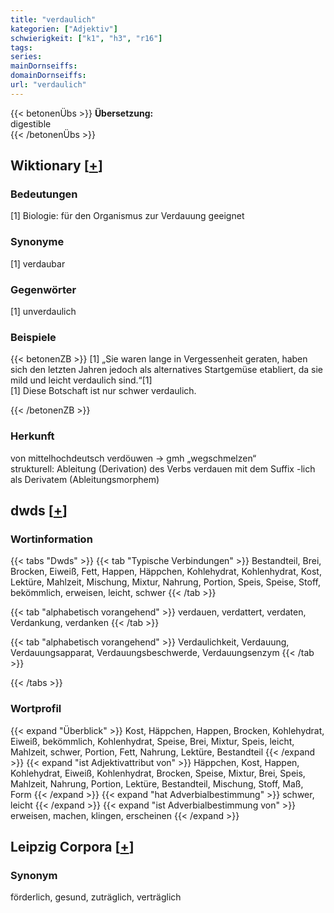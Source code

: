 ```yaml
---
title: "verdaulich"
kategorien: ["Adjektiv"]
schwierigkeit: ["k1", "h3", "r16"]
tags:
series:
mainDornseiffs:
domainDornseiffs:
url: "verdaulich"
---
```


{{< betonenÜbs >}}
**Übersetzung:**  
digestible  
{{< /betonenÜbs >}}

## Wiktionary [[+](https://de.wiktionary.org/wiki/verdaulich)]

### Bedeutungen
[1] Biologie: für den Organismus zur Verdauung geeignet  

### Synonyme
[1] verdaubar  

### Gegenwörter
[1] unverdaulich  

### Beispiele
{{< betonenZB >}}
[1] „Sie waren lange in Vergessenheit geraten, haben sich den letzten Jahren jedoch als alternatives Startgemüse etabliert, da sie mild und leicht verdaulich sind.“[1]  
[1] Diese Botschaft ist nur schwer verdaulich.  

{{< /betonenZB >}}
### Herkunft
von mittelhochdeutsch verdöuwen → gmh „wegschmelzen“  
strukturell: Ableitung (Derivation) des Verbs verdauen mit dem Suffix -lich als Derivatem (Ableitungsmorphem)  



## dwds [[+](https://www.dwds.de/wb/verdaulich)]

### Wortinformation
{{< tabs "Dwds" >}}
{{< tab "Typische Verbindungen" >}}
Bestandteil, Brei, Brocken, Eiweiß, Fett, Happen, Häppchen, Kohlehydrat, Kohlenhydrat, Kost, Lektüre, Mahlzeit, Mischung, Mixtur, Nahrung, Portion, Speis, Speise, Stoff, bekömmlich, erweisen, leicht, schwer
{{< /tab >}}

{{< tab "alphabetisch vorangehend" >}}
verdauen, verdattert, verdaten, Verdankung, verdanken
{{< /tab >}}

{{< tab "alphabetisch vorangehend" >}}
Verdaulichkeit, Verdauung, Verdauungsapparat, Verdauungsbeschwerde, Verdauungsenzym
{{< /tab >}}

{{< /tabs >}}

### Wortprofil
{{< expand "Überblick" >}} Kost, Häppchen, Happen, Brocken, Kohlehydrat, Eiweiß, bekömmlich, Kohlenhydrat, Speise, Brei, Mixtur, Speis, leicht, Mahlzeit, schwer, Portion, Fett, Nahrung, Lektüre, Bestandteil {{< /expand >}}
{{< expand "ist Adjektivattribut von" >}} Häppchen, Kost, Happen, Kohlehydrat, Eiweiß, Kohlenhydrat, Brocken, Speise, Mixtur, Brei, Speis, Mahlzeit, Nahrung, Portion, Lektüre, Bestandteil, Mischung, Stoff, Maß, Form {{< /expand >}}
{{< expand "hat Adverbialbestimmung" >}} schwer, leicht {{< /expand >}}
{{< expand "ist Adverbialbestimmung von" >}} erweisen, machen, klingen, erscheinen {{< /expand >}}

## Leipzig Corpora [[+](https://corpora.uni-leipzig.de/en/res?word=verdaulich&corpusId=deu_newscrawl-public_2018)]


### Synonym
förderlich, gesund, zuträglich, verträglich

